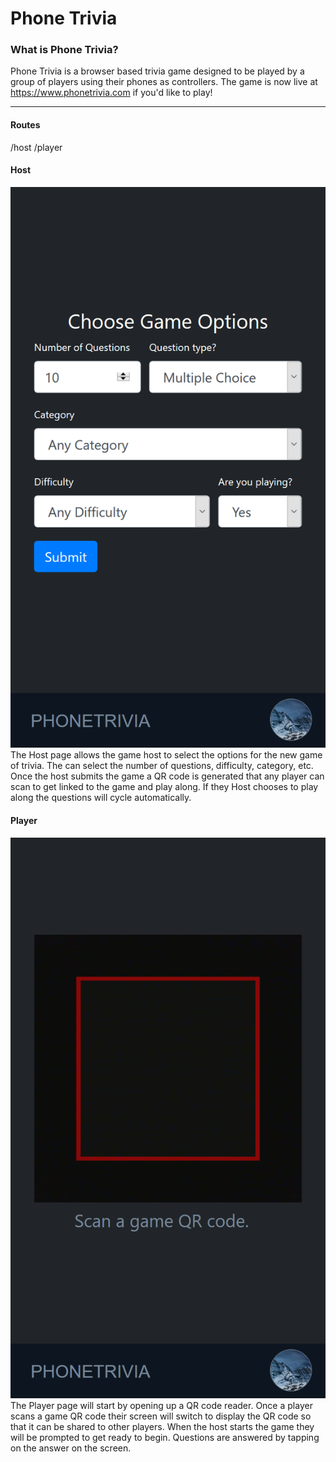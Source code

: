 # Phone Trivia

### What is Phone Trivia?

Phone Trivia is a browser based trivia game designed to be played by a group of players using their phones as controllers. The game is now live at https://www.phonetrivia.com if you'd like to play!

---

#### Routes

/host
/player

#### Host

![alt host](https://github.com/Alavas/Phone_Trivia/blob/master/images/Host.png)
The Host page allows the game host to select the options for the new game of trivia. The can select the number of questions, difficulty, category, etc.
Once the host submits the game a QR code is generated that any player can scan to get linked to the game and play along. If they Host chooses to play along the questions will cycle automatically.

#### Player

![alt player](https://github.com/Alavas/Phone_Trivia/blob/master/images/Player.png)
The Player page will start by opening up a QR code reader. Once a player scans a game QR code their screen will switch to display the QR code so that it can be shared to other players. When the host starts the game they will be prompted to get ready to begin. Questions are answered by tapping on the answer on the screen.
